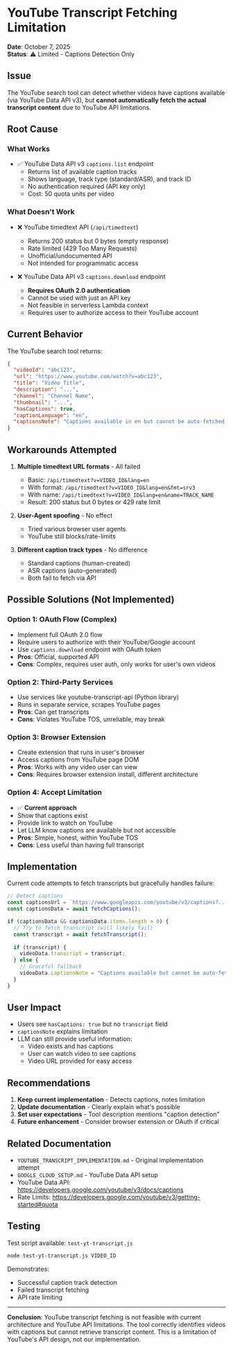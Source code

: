 # YouTube Transcript Fetching Limitation

**Date**: October 7, 2025  
**Status**: ⚠️ Limited - Captions Detection Only

## Issue

The YouTube search tool can detect whether videos have captions available (via YouTube Data API v3), but **cannot automatically fetch the actual transcript content** due to YouTube API limitations.

## Root Cause

### What Works
- ✅ YouTube Data API v3 `captions.list` endpoint
  - Returns list of available caption tracks
  - Shows language, track type (standard/ASR), and track ID
  - No authentication required (API key only)
  - Cost: 50 quota units per video

### What Doesn't Work
- ❌ YouTube timedtext API (`/api/timedtext`)
  - Returns 200 status but 0 bytes (empty response)
  - Rate limited (429 Too Many Requests)
  - Unofficial/undocumented API
  - Not intended for programmatic access

- ❌ YouTube Data API v3 `captions.download` endpoint
  - **Requires OAuth 2.0 authentication**
  - Cannot be used with just an API key
  - Not feasible in serverless Lambda context
  - Requires user to authorize access to their YouTube account

## Current Behavior

The YouTube search tool returns:
```json
{
  "videoId": "abc123",
  "url": "https://www.youtube.com/watch?v=abc123",
  "title": "Video Title",
  "description": "...",
  "channel": "Channel Name",
  "thumbnail": "...",
  "hasCaptions": true,
  "captionLanguage": "en",
  "captionsNote": "Captions available in en but cannot be auto-fetched due to YouTube API restrictions. View on YouTube for full captions."
}
```

## Workarounds Attempted

1. **Multiple timedtext URL formats** - All failed
   - Basic: `/api/timedtext?v=VIDEO_ID&lang=en`
   - With format: `/api/timedtext?v=VIDEO_ID&lang=en&fmt=srv3`
   - With name: `/api/timedtext?v=VIDEO_ID&lang=en&name=TRACK_NAME`
   - Result: 200 status but 0 bytes or 429 rate limit

2. **User-Agent spoofing** - No effect
   - Tried various browser user agents
   - YouTube still blocks/rate-limits

3. **Different caption track types** - No difference
   - Standard captions (human-created)
   - ASR captions (auto-generated)
   - Both fail to fetch via API

## Possible Solutions (Not Implemented)

### Option 1: OAuth Flow (Complex)
- Implement full OAuth 2.0 flow
- Require users to authorize with their YouTube/Google account
- Use `captions.download` endpoint with OAuth token
- **Pros**: Official, supported API
- **Cons**: Complex, requires user auth, only works for user's own videos

### Option 2: Third-Party Services
- Use services like youtube-transcript-api (Python library)
- Runs in separate service, scrapes YouTube pages
- **Pros**: Can get transcripts
- **Cons**: Violates YouTube TOS, unreliable, may break

### Option 3: Browser Extension
- Create extension that runs in user's browser
- Access captions from YouTube page DOM
- **Pros**: Works with any video user can view
- **Cons**: Requires browser extension install, different architecture

### Option 4: Accept Limitation
- ✅ **Current approach**
- Show that captions exist
- Provide link to watch on YouTube
- Let LLM know captions are available but not accessible
- **Pros**: Simple, honest, within YouTube TOS
- **Cons**: Less useful than having full transcript

## Implementation

Current code attempts to fetch transcripts but gracefully handles failure:

```javascript
// Detect captions
const captionsUrl = `https://www.googleapis.com/youtube/v3/captions?...`;
const captionsData = await fetchCaptions();

if (captionsData && captionsData.items.length > 0) {
  // Try to fetch transcript (will likely fail)
  const transcript = await fetchTranscript();
  
  if (transcript) {
    videoData.transcript = transcript;
  } else {
    // Graceful fallback
    videoData.captionsNote = "Captions available but cannot be auto-fetched...";
  }
}
```

## User Impact

- Users see `hasCaptions: true` but no `transcript` field
- `captionsNote` explains limitation
- LLM can still provide useful information:
  - Video exists and has captions
  - User can watch video to see captions
  - Video URL provided for easy access

## Recommendations

1. **Keep current implementation** - Detects captions, notes limitation
2. **Update documentation** - Clearly explain what's possible
3. **Set user expectations** - Tool description mentions "caption detection"
4. **Future enhancement** - Consider browser extension or OAuth if critical

## Related Documentation

- `YOUTUBE_TRANSCRIPT_IMPLEMENTATION.md` - Original implementation attempt
- `GOOGLE_CLOUD_SETUP.md` - YouTube Data API setup
- YouTube Data API: https://developers.google.com/youtube/v3/docs/captions
- Rate Limits: https://developers.google.com/youtube/v3/getting-started#quota

## Testing

Test script available: `test-yt-transcript.js`

```bash
node test-yt-transcript.js VIDEO_ID
```

Demonstrates:
- Successful caption track detection
- Failed transcript fetching
- API rate limiting

---

**Conclusion**: YouTube transcript fetching is not feasible with current architecture and YouTube API limitations. The tool correctly identifies videos with captions but cannot retrieve transcript content. This is a limitation of YouTube's API design, not our implementation.
